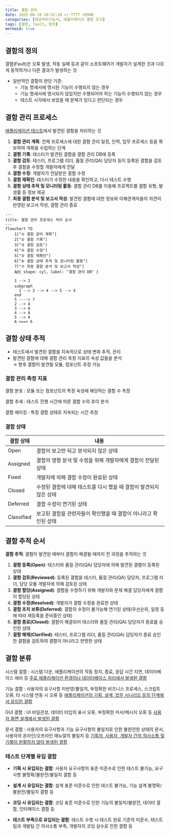 ```yaml
---
title: 결함 관리
date: 2025-06-10 10:52:28 +/-TTTT +0900
categories: [정보처리기능사, 애플리케이션 결함 조치]
tags: [결함, fault, 정의]
mermaid: true
---
```


## 결함의 정의
결함(Fault)은 오류 발생, 작동 실패 등과 같이 소프트웨어가 개발자가 설계한 것과 다르게 동작하거나 다른 결과가 발생하는 것
* 일반적인 결함의 판단 기준:
  * 기능 명세서에 명시된 기능이 수행되지 않는 경우
  * 기능 명세서에 명시되지 않았지만 수행되어야 하는 기능이 수행되지 않는 경우
  * 테스트 시각에서 보았을 때 문제가 있다고 판단되는 경우

## 결함 관리 프로세스
[애플리케이션 테스트](https://alder-r.github.io/categories/%EC%95%A0%ED%94%8C%EB%A6%AC%EC%BC%80%EC%9D%B4%EC%85%98-%ED%85%8C%EC%8A%A4%ED%8A%B8-%EC%88%98%ED%96%89/)에서 발견된 결함을 처리하는 것
1. **결함 관리 계획**: 전체 프로세스에 대한 결함 관리 일정, 인력, 업무 프로세스 등을 확보하여 계획을 수립하는 단계
2. **결함 기록**: 테스터가 발견된 결함을 결함 관리 DB에 등록
3. **결함 검토**: 테스터, 프로그램 리더, 품질 관리(QA) 담당자 등이 등록된 결함을 검토 후 결함을 수정할 개발자에게 전달
4. **결함 수정**: 개발자가 전달받은 결함 수정
5. **결함 재확인**: 테스터가 수정한 내용을 확인하고, 다시 테스트 수행
6. **결함 상태 추적 및 모니터링 활동**: 결함 관리 DB를 이용해 프로젝트별 결함 유형, 발생률 등 정보 제공
7. **최종 결함 분석 및 보고서 작성**: 발견된 결함에 대한 정보와 이해관계자들의 의견이 반영된 보고서 작성, 결함 관리 종료
```mermaid
---
title: 결함 관리 프로세스 처리 순서
---
flowchart TD
    1["① 결함 관리 계획"]
    2["② 결함 기록"]
    3["③ 결함 검토"]
    4["④ 결함 수정"]
    5["⑤ 결함 재확인"]
    6["⑥ 결함 상태 추적 및 모니터링 활동"]
    7["⑦ 최종 결함 분석 및 보고서 작성"]
    A@{ shape: cyl, label: "결함 관리 DB" }

    1 --> 2
    subgraph 　
      2 --> 3 --> 4 --> 5 --> 4
    end
    5 ----> 7
    2 --> A
    3 --> A
    4 --> A
    5 --> A
    A <==> 6
```

## 결함 상태 추적
* 테스트에서 발견된 결함을 지속적으로 상태 변화 추적, 관리
* 발견된 결함에 대해 결함 관리 측정 지표의 속성 값들을 분석 <br>→ 향후 결함이 발견될 모듈, 컴포넌트 추정 가능

### 결함 관리 측정 지표
결함 분포
  : 모듈 또는 컴포넌트의 특정 속성에 해당하는 결함 수 측정

결함 추세
  : 테스트 진행 시간에 따른 결함 수의 추이 분석

결함 에이징
  : 특정 결함 상태로 지속되는 시간 측정

### 결함 상태

|결함 상태|내용|
|---|---|
|Open|결함이 보고만 되고 분석되지 않은 상태|
|Assigned|결함의 영향 분석 및 수정을 위해 개발자에게 결함이 전달된 상태|
|Fixed|개발자에 의해 결함 수정이 완료된 상태|
|Closed|수정된 결함에 대해 테스트를 다시 했을 때 결함이 발견되지 않은 상태|
|Deferred|결함 수정이 연기된 상태|
|Classified|보고된 결함을 관련자들이 확인했을 때 결함이 아니라고 확인된 상태|

## 결함 추적 순서
**결함 추적**: 결함이 발견된 때부터 결함이 해결될 때까지 전 과정을 추적하는 것
1. **결함 등록(Open)**: 테스터와 품질 관리(QA) 담당자에 의해 발견된 결함이 등록된 상태
2. **결함 검토(Reviewed)**: 등록된 결함을 테스터, 품질 관리(QA) 담당자, 프로그램 리더, 담당 모듈 개발자에 의해 검토된 상태
3. **결함 할당(Assigned)**: 결함을 수정하기 위해 개발자와 문제 해결 담당자에게 결함이 할당된 상태
4. **결함 수정(Resolved)**: 개발자가 결함 수정을 완료한 상태
5. **결함 조치 보류(Deferred)**: 결함의 수정이 불가능해 연기된 상태(우선순위, 일정 등에 따라 재등록을 준비중인 상태)
6. **결함 종료(Closed)**: 결함이 해결되어 테스터와 품질 관리(QA) 담당자가 종료를 승인한 상태
7. **결함 해제(Clarified)**: 테스터, 프로그램 리더, 품질 관리(QA) 담당자가 종료 승인한 결함을 검토하여 결함이 아니라고 판명한 상태

## 결함 분류
시스템 결함
  : 시스템 다운, 애플리케이션의 작동 정지, 종료, 응답 시간 지연, 데이터베이스 에러 등 <u>주로 애플리케이션 환경이나 데이터베이스 처리에서 발생된 결함</u>

기능 결함
  : 사용자의 요구사항 미반영/불일치, 부정확한 비즈니스 프로세스, 스크립트 오류, 타 시스템 연동 시 오류 등 <u>애플리케이션의 기획, 설계, 업무 시나리오 등의 단계에서 유입된 결함</u>
  
GUI 결함
  : UI 비일관성, 데이터 타입의 표시 오류, 부정확한 커서/메시지 오류 등 <u>사용자 화면 설계에서 발생된 결함</u>

문서 결함
  : 사용자의 요구사항과 기능 요구사항의 불일치로 인한 불완전한 상태의 문서, 사용자의 온라인/오프라인 매뉴얼의 불일치 등 <u>기획자, 사용자, 개발자 간의 의사소통 및 기록이 원활하지 않아 발생된 결함</u>

### 테스트 단계별 유입 결함
* **기획 시 유입되는 결함**: 사용자 요구사항의 표준 미준수로 인한 테스트 불가능, 요구사항 불명확/불완전/불일치 결함 등

* **설계 시 유입되는 결함**: 설계 표준 미준수로 인한 테스트 불가능, 기능 설계 불명확/불완전/불일치 결함 등

* **코딩 시 유입되는 결함**: 코딩 표준 미준수로 인한 기능의 불일치/불완전, 데이터 결함, 인터페이스 결함 등

* **테스트 부족으로 유입되는 결함**: 테스트 수행 시 테스트 완료 기준의 미준수, 테스트팀과 개발팀 간 의사소통 부족, 개발자의 코딩 실수로 인한 결함 등
